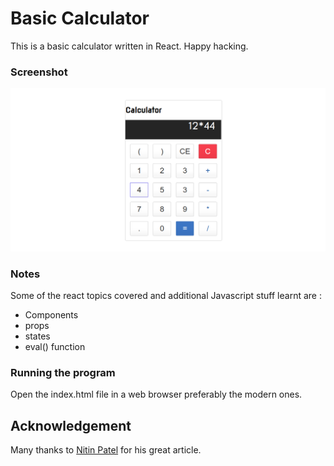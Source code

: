# Basic Calculator
This is a basic calculator written in React. Happy hacking.

### Screenshot

![alt test](screenshot/Selection_014.png)

### Notes

Some of the react topics covered  and additional Javascript stuff learnt are :

* Components
* props
* states
* eval() function

### Running the program

Open the index.html file in a web browser preferably the modern ones.

## Acknowledgement

Many thanks to [Nitin Patel](https://medium.com/@nitinpatel_20236/how-to-build-a-simple-calculator-application-with-react-js-bc10a4568bbd) for his great article.